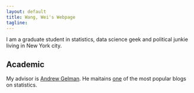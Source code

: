 ```yaml
---
layout: default
title: Wang, Wei's Webpage 
tagline: 
---
```


I am a graduate student in statistics, data science geek and political junkie living in New York city. 

## Academic

My advisor is [Andrew Gelman](http://www.stat.columbia.edu/~gelman/). He maitains [one](http://andrewgelman.com) of the most popular blogs on statistics. 
    
## 



